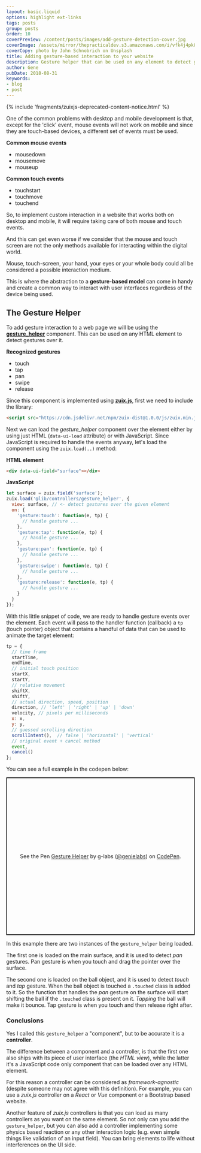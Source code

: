 ```yaml
---
layout: basic.liquid
options: highlight ext-links
tags: posts
group: posts
order: 10
coverPreview: /content/posts/images/add-gesture-detection-cover.jpg
coverImage: /assets/mirror/thepracticaldev.s3.amazonaws.com/i/vfk4j4pk8jfn75vyj1e4.jpg
coverCopy: photo by John Schnobrich on Unsplash
title: Adding gesture-based interaction to your website
description: Gesture helper that can be used on any element to detect gestures over it.
author: Gene
pubDate: 2018-08-31
keywords:
- blog
- post
---
```


{% include 'fragments/zuixjs-deprecated-content-notice.html' %}

One of the common problems with desktop and mobile development is that, except for the 'click' event, mouse
events will not work on mobile and since they are touch-based devices, a different set of events must be used.

**Common mouse events**
- mousedown
- mousemove
- mouseup

**Common touch events**
- touchstart
- touchmove
- touchend

So, to implement custom interaction in a website that works both on desktop and mobile, it will require taking care of
both mouse and touch events.

And this can get even worse if we consider that the mouse and touch screen are not the only methods available for
interacting within the digital world.

Mouse, touch-screen, your hand, your eyes or your whole body could all be considered a possible interaction medium.

This is where the abstraction to a **gesture-based model** can come in handy and create a common way to interact with
user interfaces regardless of the device being used.

## The Gesture Helper

To add gesture interaction to a web page we will be using the [**gesture_helper**](https://zuixjs.github.io/zkit/docs/controllers/gesture_helper) component. This can be used on any HTML element to detect gestures over it.

**Recognized gestures**

- touch
- tap
- pan
- swipe
- release

Since this component is implemented using [**zuix.js**](https://zuixjs.org), first we need to include the library:

```html
<script src="https://cdn.jsdelivr.net/npm/zuix-dist@1.0.0/js/zuix.min.js"></script>
```

Next we can load the *gesture_helper* component over the element either by using just HTML (`data-ui-load` attribute)
or with JavaScript. Since JavaScript is required to handle the events anyway, let's load the component using the `zuix.load(..)` method:

**HTML element**
```html
<div data-ui-field="surface"></div>
```

**JavaScript**
```javascript
let surface = zuix.field('surface');
zuix.load('@lib/controllers/gesture_helper', {
  view: surface, // <- detect gestures over the given element
  on: {
    'gesture:touch': function(e, tp) {
      // handle gesture ...
    },
    'gesture:tap': function(e, tp) {
      // handle gesture ...
    },
    'gesture:pan': function(e, tp) {
      // handle gesture ...
    },
    'gesture:swipe': function(e, tp) {
      // handle gesture ...
    },
    'gesture:release': function(e, tp) {
      // handle gesture ...
    }
  }
});
```

With this little snippet of code, we are ready to handle gesture events over the element.
Each event will pass to the handler function (callback) a `tp` (touch pointer) object that contains a handful of data
that can be used to animate the target element:

```js
tp = {
  // time frame
  startTime,
  endTime,
  // initial touch position
  startX,
  startY,
  // relative movement
  shiftX,
  shiftY,
  // actual direction, speed, position
  direction, // 'left' | 'right' | 'up' | 'down'
  velocity, // pixels per milliseconds
  x: x,
  y: y,
  // guessed scrolling direction
  scrollIntent(),  // false | 'horizontal' | 'vertical'
  // original event + cancel method
  event,
  cancel()
};
```

You can see a full example in the codepen below:


<p class="codepen" data-height="421" data-theme-id="dark" data-default-tab="result" data-slug-hash="GXrRWv" data-user="genielabs" style="height: 421px; box-sizing: border-box; display: flex; align-items: center; justify-content: center; border: 2px solid; margin: 1em 0; padding: 1em;">
  <span>See the Pen <a href="https://codepen.io/genielabs/pen/GXrRWv">
  Gesture Helper</a> by g-labs (<a href="https://codepen.io/genielabs">@genielabs</a>)
  on <a href="https://codepen.io">CodePen</a>.</span>
</p>
<script async src="https://cpwebassets.codepen.io/assets/embed/ei.js"></script>


In this example there are two instances of the `gesture_helper` being loaded.

The first one is loaded on the main surface, and it is used to detect *pan* gestures. Pan gesture is when you touch and
drag the pointer over the surface.

The second one is loaded on the ball object, and it is used to detect *touch* and *tap* gesture.
When the ball object is touched a `.touched` class is added to it. So the function that handles the *pan* gesture on the
surface will start shifting the ball if the `.touched` class is present on it. *Tapping* the ball will make it bounce.
Tap gesture is when you touch and then release right after.

### Conclusions

Yes I called this `gesture_helper` a "component", but to be accurate it is a **controller**.

The difference between a component and a controller, is that the first one also ships with its piece of user interface (the *HTML view*), while the latter it's a JavaScript code only component that can be loaded over any HTML element.

For this reason a controller can be considered as *framework-agnostic* (despite someone may not agree with this definition).
For example, you can use a *zuix.js* controller on a *React* or *Vue* component or a Bootstrap based website.

Another feature of *zuix.js* controllers is that you can load as many controllers as you want on the same element.
So not only can you add the `gesture_helper`, but you can also add a controller implementing some physics based reaction
or any other interaction logic (e.g. even simple things like validation of an input field).
You can bring elements to life without interferences on the UI side.
